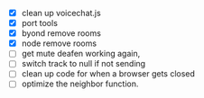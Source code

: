 - [x] clean up voicechat.js
- [x] port tools
- [x] byond remove rooms
- [x] node remove rooms
- [ ] get mute deafen working again, 
- [ ] switch track to null if not sending
- [ ] clean up code for when a browser gets closed
- [ ] optimize the neighbor function.
